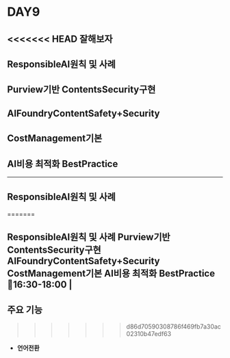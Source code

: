 # DAY9
<<<<<<< HEAD
잘해보자
---

## ResponsibleAI원칙 및 사례
## Purview기반 ContentsSecurity구현
## AIFoundryContentSafety+Security
## CostManagement기본
## AI비용 최적화 BestPractice
---

## ResponsibleAI원칙 및 사례
=======

ResponsibleAI원칙 및 사례
Purview기반 ContentsSecurity구현
AIFoundryContentSafety+Security
CostManagement기본
AI비용 최적화 BestPractice
 🧠16:30-18:00 | 
---

## 주요 기능
>>>>>>> d86d70590308786f469fb7a30ac02310b47edf63

- **언어전환**  